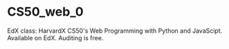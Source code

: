# CS50_web_0

EdX class: HarvardX CS50's Web Programming with Python and JavaScipt. Available on EdX. Auditing is free.
